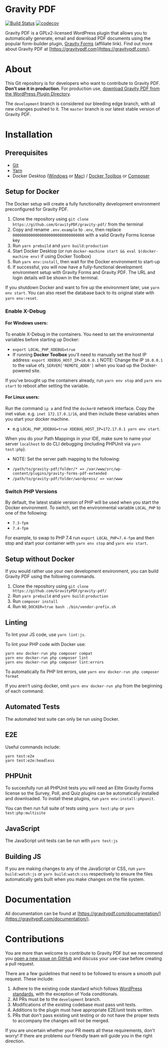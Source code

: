 Gravity PDF
==========================

[![Build Status](https://travis-ci.org/GravityPDF/gravity-pdf.svg?branch=development)](https://travis-ci.org/GravityPDF/gravity-pdf) [![codecov](https://codecov.io/gh/GravityPDF/gravity-pdf/branch/development/graph/badge.svg)](https://codecov.io/gh/GravityPDF/gravity-pdf)

Gravity PDF is a GPLv2-licensed WordPress plugin that allows you to automatically generate, email and download PDF documents using the popular form-builder plugin, [Gravity Forms](https://rocketgenius.pxf.io/c/1211356/445235/7938) (affiliate link). Find out more about Gravity PDF at [https://gravitypdf.com](https://gravitypdf.com/).

# About

This Git repository is for developers who want to contribute to Gravity PDF. **Don't use it in production**. For production use, [download Gravity PDF from the WordPress Plugin Directory](https://wordpress.org/plugins/gravity-forms-pdf-extended/).

The `development` branch is considered our bleeding edge branch, with all new changes pushed to it. The `master` branch is our latest stable version of Gravity PDF.

# Installation

## Prerequisites

* [Git](https://git-scm.com/)
* [Yarn](https://yarnpkg.com/en/docs/install)
* Docker Desktop ([Windows](https://docs.docker.com/docker-for-windows/install/) or [Mac](https://docs.docker.com/docker-for-mac/install/)) / [Docker Toolbox](https://docs.docker.com/toolbox/) or [Composer](https://getcomposer.org/)

## Setup for Docker 

The Docker setup will create a fully functionality development environment preconfigured for Gravity PDF. 

1. Clone the repository using `git clone https://github.com/GravityPDF/gravity-pdf/` from the terminal
1. Copy and rename `.env.example` to `.env`, then replace `00000000000000000000000000000000` with a valid Gravity Forms license key 
1. Run `yarn prebuild` and `yarn build:production`
1. Start Docker Desktop (or run `docker-machine start && eval $(docker-machine env)` if using Docker Toolbox)
1. Run `yarn env:install`, then wait for the Docker environment to start-up
1. If successful, you will now have a fully-functional development environment setup with Gravity Forms and Gravity PDF. The URL and login details will be shown in the terminal.

If you shutdown Docker and want to fire up the environment later, use `yarn env start`. You can also reset the database back to its original state with `yarn env:reset`. 

### Enable X-Debug
#### For Windows users: 

To enable X-Debug in the containers. You need to set the environmental variables before starting up Docker:
* `export LOCAL_PHP_XDEBUG=true`
* If running **Docker Toolbox** you'll need to manually set the host IP address: `export XDEBUG_HOST_IP=10.0.0.1`
NOTE: Change the IP `10.0.0.1` to the value of`$_SERVER['REMOTE_ADDR']` when you load up the Docker-powered site.

If you’ve brought up the containers already, run `yarn env stop` and `yarn env start` to reboot after setting the variable.

#### For Linux users:

Run the command `ip a` and find the `docker0` network interface. Copy the inet value.
e.g. `inet 172.17.0.1/16`, and then include these variables when you start your docker machine.

* e.g `LOCAL_PHP_XDEBUG=true XDEBUG_HOST_IP=172.17.0.1 yarn env start`.

When you do your Path Mappings in your IDE, make sure to name your server `localhost` to do CLI debugging (including PHPUnit via `yarn test:php`).

- NOTE: Set the server path mapping to the following:
* `/path/to/gravity-pdf/folder/* => /var/www/src/wp-content/plugins/gravity-forms-pdf-extended`
* `/path/to/gravity-pdf/folder/wordpress/ => var/www`


### Switch PHP Versions

By default, the latest stable version of PHP will be used when you start the Docker environment. To switch, set the environmental variable `LOCAL_PHP` to one of the following:

* `7.3-fpm`
* `7.4-fpm`

For example, to swap to PHP 7.4 run `export LOCAL_PHP=7.4-fpm` and then stop and start your container with `yarn env stop` and `yarn env start`.

## Setup without Docker

If you would rather use your own development environment, you can build Gravity PDF using the following commands. 

1. Clone the repository using `git clone https://github.com/GravityPDF/gravity-pdf/`
1. Run `yarn prebuild` and `yarn build:production`
1. Run `composer install`
1. Run `NO_DOCKER=true bash ./bin/vendor-prefix.sh`

## Linting

To lint your JS code, use `yarn lint:js`. 

To lint your PHP code with Docker use:
```
yarn env docker-run php composer compat
yarn env docker-run php composer lint
yarn env docker-run php composer lint:errors
```

To automatically fix PHP lint errors, use `yarn env docker-run php composer format`

If you aren't using docker, omit `yarn env docker-run php` from the beginning of each command.

## Automated Tests

The automated test suite can only be run using Docker. 

## E2E

Useful commands include:

```
yarn test:e2e
yarn test:e2e:headless
```

## PHPUnit

To succesfully run all PHPUnit tests you will need an Elite Gravity Forms license so the Survey, Poll, and Quiz plugins can be automatically installed and downloaded. To install these plugins, run `yarn env:install:phpunit`. 

You can then run full suite of tests using `yarn test:php` or `yarn test:php:multisite`

## JavaScript

The JavaScript unit tests can be run with `yarn test:js`

## Building JS

If you are making changes to any of the JavaScript or CSS, run `yarn build:watch:js` or `yarn build:watch:css` respectively to ensure the files automatically gets built when you make changes on the file system. 

# Documentation

All documentation can be found at [https://gravitypdf.com/documentation/](https://gravitypdf.com/documentation/).

# Contributions

You are more than welcome to contribute to Gravity PDF but we recommend you [open a new issue on GitHub](https://github.com/GravityPDF/gravity-pdf/issues) and discuss your use-case before creating a pull request.

There are a few guidelines that need to be followed to ensure a smooth pull request. These include:

1. Adhere to the existing code standard which follows [WordPress standards](https://make.wordpress.org/core/handbook/best-practices/coding-standards/php/), with the exception of Yoda conditionals.
1. All PRs must be to the `development` branch.
1. Modifications of the existing codebase must pass unit tests.
1. Additions to the plugin must have appropriate E2E/unit tests written.
1. PRs that don't pass existing unit testing or do not have the proper tests to accompany the changes will not be merged.

If you are uncertain whether your PR meets all these requirements, don't worry! If there are problems our friendly team will guide you in the right direction.
